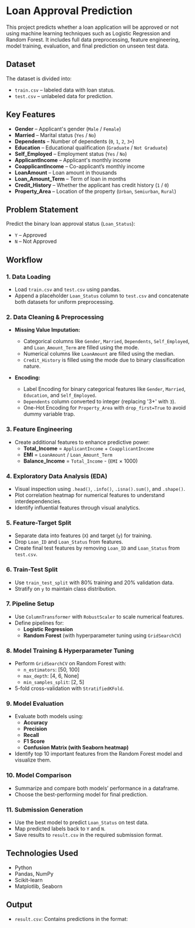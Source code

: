 # Loan Approval Prediction

This project predicts whether a loan application will be approved or not using machine learning techniques such as Logistic Regression and Random Forest. It includes full data preprocessing, feature engineering, model training, evaluation, and final prediction on unseen test data.

## Dataset

The dataset is divided into:
- `train.csv` – labeled data with loan status.
- `test.csv` – unlabeled data for prediction.

## Key Features

- **Gender** – Applicant's gender (`Male` / `Female`)
- **Married** – Marital status (`Yes` / `No`)
- **Dependents** – Number of dependents (`0`, `1`, `2`, `3+`)
- **Education** – Educational qualification (`Graduate` / `Not Graduate`)
- **Self_Employed** – Employment status (`Yes` / `No`)
- **ApplicantIncome** – Applicant's monthly income
- **CoapplicantIncome** – Co-applicant’s monthly income
- **LoanAmount** – Loan amount in thousands
- **Loan_Amount_Term** – Term of loan in months
- **Credit_History** – Whether the applicant has credit history (`1` / `0`)
- **Property_Area** – Location of the property (`Urban`, `Semiurban`, `Rural`) 


## Problem Statement

Predict the binary loan approval status (`Loan_Status`):
- `Y` – Approved
- `N` – Not Approved

## Workflow

### 1. Data Loading
- Load `train.csv` and `test.csv` using pandas.
- Append a placeholder `Loan_Status` column to `test.csv` and concatenate both datasets for uniform preprocessing.

### 2. Data Cleaning & Preprocessing
- **Missing Value Imputation:**
  - Categorical columns like `Gender`, `Married`, `Dependents`, `Self_Employed`, and `Loan_Amount_Term` are filled using the mode.
  - Numerical columns like `LoanAmount` are filled using the median.
  - `Credit_History` is filled using the mode due to binary classification nature.

- **Encoding:**
  - Label Encoding for binary categorical features like `Gender`, `Married`, `Education`, and `Self_Employed`.
  - `Dependents` column converted to integer (replacing '3+' with `3`).
  - One-Hot Encoding for `Property_Area` with `drop_first=True` to avoid dummy variable trap.

### 3. Feature Engineering
- Create additional features to enhance predictive power:
  - **Total_Income** = `ApplicantIncome` + `CoapplicantIncome`
  - **EMI** = `LoanAmount` / `Loan_Amount_Term`
  - **Balance_Income** = `Total_Income` - (`EMI` × 1000)

### 4. Exploratory Data Analysis (EDA)
- Visual inspection using `.head()`, `.info()`, `.isna().sum()`, and `.shape()`.
- Plot correlation heatmap for numerical features to understand interdependencies.
- Identify influential features through visual analytics.

### 5. Feature-Target Split
- Separate data into features (`X`) and target (`y`) for training.
- Drop `Loan_ID` and `Loan_Status` from features.
- Create final test features by removing `Loan_ID` and `Loan_Status` from `test.csv`.

### 6. Train-Test Split
- Use `train_test_split` with 80% training and 20% validation data.
- Stratify on `y` to maintain class distribution.

### 7. Pipeline Setup
- Use `ColumnTransformer` with `RobustScaler` to scale numerical features.
- Define pipelines for:
  - **Logistic Regression**
  - **Random Forest** (with hyperparameter tuning using `GridSearchCV`)

### 8. Model Training & Hyperparameter Tuning
- Perform `GridSearchCV` on Random Forest with:
  - `n_estimators`: [50, 100]
  - `max_depth`: [4, 6, None]
  - `min_samples_split`: [2, 5]
- 5-fold cross-validation with `StratifiedKFold`.

### 9. Model Evaluation
- Evaluate both models using:
  - **Accuracy**
  - **Precision**
  - **Recall**
  - **F1 Score**
  - **Confusion Matrix (with Seaborn heatmap)**
- Identify top 10 important features from the Random Forest model and visualize them.

### 10. Model Comparison
- Summarize and compare both models’ performance in a dataframe.
- Choose the best-performing model for final prediction.

### 11. Submission Generation
- Use the best model to predict `Loan_Status` on test data.
- Map predicted labels back to `Y` and `N`.
- Save results to `result.csv` in the required submission format.


## Technologies Used

- Python
- Pandas, NumPy
- Scikit-learn
- Matplotlib, Seaborn

## Output

- `result.csv`: Contains predictions in the format:
